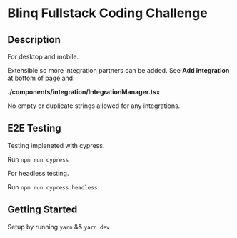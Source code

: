 # Blinq Fullstack Coding Challenge

## Description

For desktop and mobile.

Extensible so more integration partners can be added. See **Add integration** at bottom of page and:

**./components/integration/IntegrationManager.tsx**

No empty or duplicate strings allowed for any integrations.

## E2E Testing

Testing impleneted with cypress. 

Run `npm run cypress`

For headless testing.

Run `npm run cypress:headless`

## Getting Started

Setup by running `yarn` && `yarn dev`

